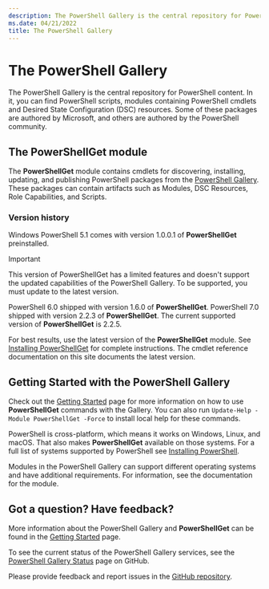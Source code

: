 ```yaml
---
description: The PowerShell Gallery is the central repository for PowerShell modules, scripts, and DSC resources.
ms.date: 04/21/2022
title: The PowerShell Gallery
---
```

# The PowerShell Gallery

The PowerShell Gallery is the central repository for PowerShell content. In it, you can find
PowerShell scripts, modules containing PowerShell cmdlets and Desired State Configuration (DSC)
resources. Some of these packages are authored by Microsoft, and others are authored by the
PowerShell community.

## The PowerShellGet module

The **PowerShellGet** module contains cmdlets for discovering, installing, updating, and publishing
PowerShell packages from the [PowerShell Gallery](https://www.powershellgallery.com). These packages
can contain artifacts such as Modules, DSC Resources, Role Capabilities, and Scripts.

### Version history

Windows PowerShell 5.1 comes with version 1.0.0.1 of **PowerShellGet** preinstalled.

> [!IMPORTANT]
> This version of PowerShellGet has a limited features and doesn't support the updated capabilities
> of the PowerShell Gallery. To be supported, you must update to the latest version.

PowerShell 6.0 shipped with version 1.6.0 of **PowerShellGet**. PowerShell 7.0 shipped with version
2.2.3 of **PowerShellGet**. The current supported version of **PowerShellGet** is 2.2.5.

For best results, use the latest version of the **PowerShellGet** module. See
[Installing PowerShellGet](installing-psget.md) for complete instructions. The cmdlet reference
documentation on this site documents the latest version.

## Getting Started with the PowerShell Gallery

Check out the [Getting Started](getting-started.md) page for more information on how to use
**PowerShellGet** commands with the Gallery. You can also run
`Update-Help -Module PowerShellGet -Force` to install local help for these commands.

PowerShell is cross-platform, which means it works on Windows, Linux, and macOS. That also makes
**PowerShellGet** available on those systems. For a full list of systems supported by PowerShell
see [Installing PowerShell](/powershell/scripting/install/installing-powershell).

Modules in the PowerShell Gallery can support different operating systems and have additional
requirements. For information, see the documentation for the module.

## Got a question? Have feedback?

More information about the PowerShell Gallery and **PowerShellGet** can be found in the
[Getting Started](getting-started.md) page.

To see the current status of the PowerShell Gallery services, see the
[PowerShell Gallery Status](https://aka.ms/psgallery-status) page on GitHub.

Please provide feedback and report issues in the [GitHub repository](https://aka.ms/psgallery-issues).
